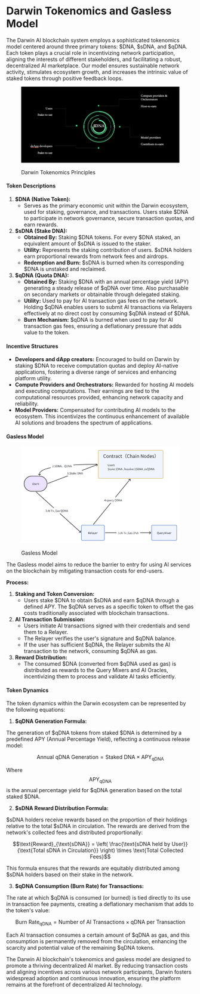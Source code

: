 # Darwin Tokenomics and Gasless Model

The Darwin AI blockchain system employs a sophisticated tokenomics model centered around three primary tokens: $DNA, $sDNA, and $qDNA. Each token plays a crucial role in incentivizing network participation, aligning the interests of different stakeholders, and facilitating a robust, decentralized AI marketplace. Our model ensures sustainable network activity, stimulates ecosystem growth, and increases the intrinsic value of staked tokens through positive feedback loops.

<figure><img src="../.gitbook/assets/image (6).png" alt=""><figcaption><p>Darwin Tokenomics Principles</p></figcaption></figure>

#### Token Descriptions

1. **$DNA (Native Token):**
   * Serves as the primary economic unit within the Darwin ecosystem, used for staking, governance, and transactions. Users stake $DNA to participate in network governance, secure transaction quotas, and earn rewards.
2. **$sDNA (Stake DNA):**
   * **Obtained By:** Staking $DNA tokens. For every $DNA staked, an equivalent amount of $sDNA is issued to the staker.
   * **Utility:** Represents the staking contribution of users. $sDNA holders earn proportional rewards from network fees and airdrops.
   * **Redemption and Burn:** $sDNA is burned when its corresponding $DNA is unstaked and reclaimed.
3. **$qDNA (Quota DNA):**
   * **Obtained By:** Staking $DNA with an annual percentage yield (APY) generating a steady release of $qDNA over time. Also purchasable on secondary markets or obtainable through delegated staking.
   * **Utility:** Used to pay for AI transaction gas fees on the network. Holding $qDNA enables users to submit AI transactions via Relayers effectively at no direct cost by consuming $qDNA instead of $DNA.
   * **Burn Mechanism:** $qDNA is burned when used to pay for AI transaction gas fees, ensuring a deflationary pressure that adds value to the token.

#### Incentive Structures

* **Developers and dApp creators:** Encouraged to build on Darwin by staking $DNA to receive computation quotas and deploy AI-native applications, fostering a diverse range of services and enhancing platform utility.
* **Compute Providers and Orchestrators:** Rewarded for hosting AI models and executing computations. Their earnings are tied to the computational resources provided, enhancing network capacity and reliability.
* **Model Providers:** Compensated for contributing AI models to the ecosystem. This incentivizes the continuous enhancement of available AI solutions and broadens the spectrum of applications.

#### Gasless Model

<figure><img src="../.gitbook/assets/image (5).png" alt=""><figcaption><p>Gasless Model</p></figcaption></figure>

The Gasless model aims to reduce the barrier to entry for using AI services on the blockchain by mitigating transaction costs for end-users.

**Process:**

1. **Staking and Token Conversion:**
   * Users stake $DNA to obtain $sDNA and earn $qDNA through a defined APY. The $qDNA serves as a specific token to offset the gas costs traditionally associated with blockchain transactions.
2. **AI Transaction Submission:**
   * Users initiate AI transactions signed with their credentials and send them to a Relayer.
   * The Relayer verifies the user's signature and $qDNA balance.
   * If the user has sufficient $qDNA, the Relayer submits the AI transaction to the network, consuming $qDNA as gas.
3. **Reward Distribution:**
   * The consumed $DNA (converted from $qDNA used as gas) is distributed as rewards to the Query Mixers and AI Oracles, incentivizing them to process and validate AI tasks efficiently.

#### Token Dynamics

The token dynamics within the Darwin ecosystem can be represented by the following equations:

1. **$qDNA Generation Formula:**

The generation of $qDNA tokens from staked $DNA is determined by a predefined APY (Annual Percentage Yield), reflecting a continuous release model:

$$\text{Annual qDNA Generation} = \text{Staked DNA} \times \text{APY}_{\text{qDNA}}$$

Where $$\text{APY}_{\text{qDNA}}$$ is the annual percentage yield for $qDNA generation based on the total staked $DNA.

2. **$sDNA Reward Distribution Formula:**

$sDNA holders receive rewards based on the proportion of their holdings relative to the total $sDNA in circulation. The rewards are derived from the network's collected fees and distributed proportionally:

$$\text{Reward}_{\text{sDNA}} = \left( \frac{\text{sDNA held by User}}{\text{Total sDNA in Circulation}} \right) \times \text{Total Collected Fees}$$

This formula ensures that the rewards are equitably distributed among $sDNA holders based on their stake in the network.

3. **$qDNA Consumption (Burn Rate) for Transactions:**

The rate at which $qDNA is consumed (or burned) is tied directly to its use in transaction fee payments, creating a deflationary mechanism that adds to the token's value:

$$\text{Burn Rate}_{\text{qDNA}} = \text{Number of AI Transactions} \times \text{qDNA per Transaction}$$

Each AI transaction consumes a certain amount of $qDNA as gas, and this consumption is permanently removed from the circulation, enhancing the scarcity and potential value of the remaining $qDNA tokens.



The Darwin AI blockchain's tokenomics and gasless model are designed to promote a thriving decentralized AI market. By reducing transaction costs and aligning incentives across various network participants, Darwin fosters widespread adoption and continuous innovation, ensuring the platform remains at the forefront of decentralized AI technology.
